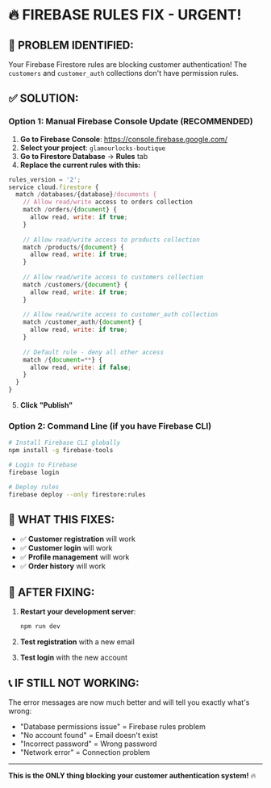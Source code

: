 # 🔥 FIREBASE RULES FIX - URGENT!

## 🚨 **PROBLEM IDENTIFIED:**
Your Firebase Firestore rules are blocking customer authentication! The `customers` and `customer_auth` collections don't have permission rules.

## ✅ **SOLUTION:**

### **Option 1: Manual Firebase Console Update (RECOMMENDED)**

1. **Go to Firebase Console**: https://console.firebase.google.com/
2. **Select your project**: `glamourlocks-boutique`
3. **Go to Firestore Database** → **Rules** tab
4. **Replace the current rules with this:**

```javascript
rules_version = '2';
service cloud.firestore {
  match /databases/{database}/documents {
    // Allow read/write access to orders collection
    match /orders/{document} {
      allow read, write: if true;
    }
    
    // Allow read/write access to products collection
    match /products/{document} {
      allow read, write: if true;
    }
    
    // Allow read/write access to customers collection
    match /customers/{document} {
      allow read, write: if true;
    }
    
    // Allow read/write access to customer_auth collection
    match /customer_auth/{document} {
      allow read, write: if true;
    }
    
    // Default rule - deny all other access
    match /{document=**} {
      allow read, write: if false;
    }
  }
}
```

5. **Click "Publish"**

### **Option 2: Command Line (if you have Firebase CLI)**

```bash
# Install Firebase CLI globally
npm install -g firebase-tools

# Login to Firebase
firebase login

# Deploy rules
firebase deploy --only firestore:rules
```

## 🎯 **WHAT THIS FIXES:**

- ✅ **Customer registration** will work
- ✅ **Customer login** will work  
- ✅ **Profile management** will work
- ✅ **Order history** will work

## 🚀 **AFTER FIXING:**

1. **Restart your development server**:
   ```bash
   npm run dev
   ```

2. **Test registration** with a new email
3. **Test login** with the new account

## 📞 **IF STILL NOT WORKING:**

The error messages are now much better and will tell you exactly what's wrong:
- "Database permissions issue" = Firebase rules problem
- "No account found" = Email doesn't exist
- "Incorrect password" = Wrong password
- "Network error" = Connection problem

---

**This is the ONLY thing blocking your customer authentication system!** 🔥


